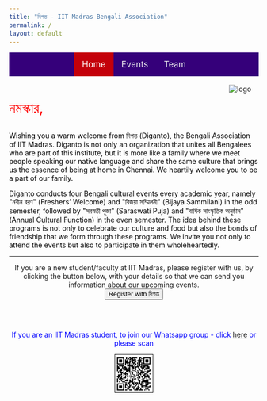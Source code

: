 ```yaml
---
title: "দিগন্ত - IIT Madras Bengali Association"
permalink: /
layout: default
---
```


<style>

.topnav {
  background-color: #35007a;
  overflow: hidden;
  display:flex;
  justify-content:center;
}

/* Style the links inside the navigation bar */
.topnav a {
  float: left;
  color: #f2f2f2;
  text-align: center;
  padding: 14px 16px;
  text-decoration: none;
  font-size: 17px;
}

/* Change the color of links on hover */
.topnav a:hover {
  background-color: #ddd;
  color: black;
}

/* Add a color to the active/current link */
.topnav a.active {
  background-color: #c4000a;
  color: white;
}

.responsive {
  max-width: 50%;
  height: 50%;
}

.responsiveqr {
  max-width: 15%;
  height: auto;
}

.responsivelogo {
  max-width: 13%;
  height: auto;
  float: left;
}

.responsivetext {
  font-size: 3vw;
  color: red;
  height: auto;
}
</style>

<div class="topnav">
<div>
  <a class="active" href="index.html">Home</a>
  <a href="events.html">Events</a>
  <a href="team.html">Team</a>
</div>
</div>
<br>

<img style="float: right; padding-right: 15px; padding-bottom: 1px;" class ="responsive" src="assets/images/logo_nb_iitm.png" alt="logo"/>

<p class="responsivetext">নমস্কার, </p>

<p style="color:black;">
Wishing you a warm welcome from দিগন্ত (Diganto), the Bengali Association of IIT Madras. Diganto is not only an organization that unites all Bengalees who are part of this institute, but it is more like a family where we meet people speaking our native language and share the same culture that brings us the essence of being at home in Chennai. We heartily welcome you to be a part of our family.
</p>

<p style="color:black;">
Diganto conducts four Bengali cultural events every academic year, namely "নবীন বরণ" (Freshers’ Welcome) and "বিজয়া সম্মিলনী" (Bijaya Sammilani) in the odd semester, followed by "সরস্বতী পূজা" (Saraswati Puja) and "বার্ষিক সাংস্কৃতিক অনুষ্ঠান" (Annual Cultural Function) in the even semester. The idea behind these programs is not only to celebrate our culture and food but also the bonds of friendship that we form through these programs. We invite you not only to attend the events but also to participate in them wholeheartedly.
</p>

---
<div align="center">

If you are a new student/faculty at IIT Madras, please register with us, by clicking the button below, with your details so that we can send you information about our upcoming events.
<br>
<a href="https://forms.gle/BZstwKMBgcNHNwnd6">
<button class="button">Register with দিগন্ত</button>
</a>

<br>
<br>

<p style="color:blue;" align="center"> If you are an IIT Madras student, to join our Whatsapp group - click <a href="https://chat.whatsapp.com/IGDHx5IPmR9FMIqtZ2oQcn">here</a> or please scan </p>

<div align="center">
<img class="responsiveqr" src="assets/images/whatsapp_qr.png" alt="QR_code" border=1px/>
</div>

</div>